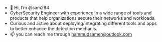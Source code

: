 - 👋 Hi, I’m @sam284
- CyberSecurity Engineer with experience in a wide range of tools and products that help organizations secure their networks and workloads.
- Curious and active about deploying/integrating different tools and apps to better enhance the detection mechanis.
- 📫 you can reach me through hammudsamer@outlook.com

<!---
sam284/sam284 is a ✨ special ✨ repository because its `README.md` (this file) appears on your GitHub profile.
You can click the Preview link to take a look at your changes.
--->
